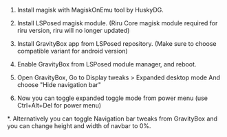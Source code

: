1. Install magisk with MagiskOnEmu tool by HuskyDG.

2. Install LSPosed magisk module.
(Riru Core magisk module required for riru version, riru will no longer updated)

3. Install GravityBox app from LSPosed repository.
(Make sure to choose compatible variant for android version)

4. Enable GravityBox from LSPosed module manager, and reboot.

5. Open GravityBox, 
Go to Display tweaks > Expanded desktop mode
And choose "Hide navigation bar"

6. Now you can toggle expanded toggle mode from power menu
(use Ctrl+Alt+Del for power menu)

*. Alternatively you can toggle Navigation bar tweaks from GravityBox and you can change height and width of navbar to 0%.
